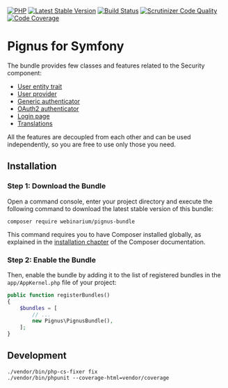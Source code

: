 [![PHP](https://img.shields.io/badge/PHP-7.0%2B-blue.svg)](https://secure.php.net/migration70)
[![Latest Stable Version](https://poser.pugx.org/webinarium/pignus-bundle/v/stable)](https://packagist.org/packages/webinarium/pignus-bundle)
[![Build Status](https://travis-ci.org/webinarium/PignusBundle.svg?branch=master)](https://travis-ci.org/webinarium/PignusBundle)
[![Scrutinizer Code Quality](https://scrutinizer-ci.com/g/webinarium/PignusBundle/badges/quality-score.png?b=master)](https://scrutinizer-ci.com/g/webinarium/PignusBundle/?branch=master)
[![Code Coverage](https://scrutinizer-ci.com/g/webinarium/PignusBundle/badges/coverage.png?b=master)](https://scrutinizer-ci.com/g/webinarium/PignusBundle/?branch=master)

# Pignus for Symfony

The bundle provides few classes and features related to the Security component:

- [User entity trait](//github.com/webinarium/PignusBundle/wiki/User-entity)
- [User provider](//github.com/webinarium/PignusBundle/wiki/User-provider)
- [Generic authenticator](//github.com/webinarium/PignusBundle/wiki/Abstract-authenticator)
- [OAuth2 authenticator](//github.com/webinarium/PignusBundle/wiki/OAuth2-authenticator)
- [Login page](//github.com/webinarium/PignusBundle/wiki/Login-page)
- [Translations](//github.com/webinarium/PignusBundle/wiki/Translations)

All the features are decoupled from each other and can be used independently, so you are free to use only those you need.

## Installation

### Step 1: Download the Bundle

Open a command console, enter your project directory and execute the following command to download the latest stable version of this bundle:

```console
composer require webinarium/pignus-bundle
```

This command requires you to have Composer installed globally, as explained in the [installation chapter](https://getcomposer.org/doc/00-intro.md) of the Composer documentation.

### Step 2: Enable the Bundle

Then, enable the bundle by adding it to the list of registered bundles in the `app/AppKernel.php` file of your project:

```php
public function registerBundles()
{
    $bundles = [
        // ...
        new Pignus\PignusBundle(),
    ];
}
```

## Development

```console
./vendor/bin/php-cs-fixer fix
./vendor/bin/phpunit --coverage-html=vendor/coverage
```
